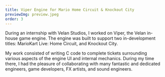 ```yaml
---
title: Viper Engine for Mario Home Circuit & Knockout City
previewImg: preview.jpeg
order: 3
---
```


During an internship with Velan Studios, I worked on Viper, the Velan in-house game engine. The engine was built to support two in-development titles: MarioKart Live: Home Circuit, and Knockout City. 

My work consisted of writing C code to complete tickets surrounding various aspects of the engine UI and internal mechanics. During my time there, I had the pleasure of collaborating with many fantastic and dedicated engineers, game developers, FX artists, and sound engineers.